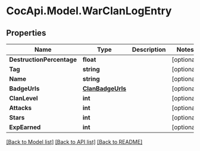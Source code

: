 # CocApi.Model.WarClanLogEntry

## Properties

Name | Type | Description | Notes
------------ | ------------- | ------------- | -------------
**DestructionPercentage** | **float** |  | [optional] 
**Tag** | **string** |  | [optional] 
**Name** | **string** |  | [optional] 
**BadgeUrls** | [**ClanBadgeUrls**](ClanBadgeUrls.md) |  | [optional] 
**ClanLevel** | **int** |  | [optional] 
**Attacks** | **int** |  | [optional] 
**Stars** | **int** |  | [optional] 
**ExpEarned** | **int** |  | [optional] 

[[Back to Model list]](../README.md#documentation-for-models) [[Back to API list]](../README.md#documentation-for-api-endpoints) [[Back to README]](../README.md)


